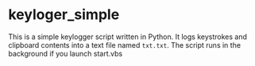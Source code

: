 # keyloger_simple
This is a simple keylogger script written in Python. It logs keystrokes and clipboard contents into a text file named `txt.txt`. The script runs in the background if you launch start.vbs
